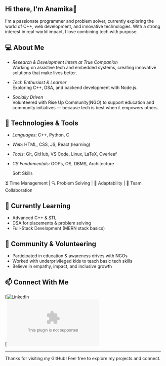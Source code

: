
## Hi there, I'm Anamika👋

I'm a passionate programmer and problem solver, currently exploring the world of C++, web development, and innovative technologies. With a strong interest in real-world impact, I love combining tech with purpose.

## 💻 About Me

- *Research & Development Intern at True Companion*  
  Working on assistive tech and embedded systems, creating innovative solutions that make lives better.

- *Tech Enthusiast & Learner*  
  Exploring C++, DSA, and backend development with Node.js.

- *Socially Driven*  
  Volunteered with Rise Up Community(NGO) to support education and community initiatives — because tech is best when it empowers others.

## 🔧 Technologies & Tools

- *Languages*: C++, Python, C
- *Web*: HTML, CSS, JS, React (learning)
- *Tools*: Git, GitHub, VS Code, Linux, LaTeX, Overleaf
- *CS Fundamentals*: OOPs, OS, DBMS, Architecture

  Soft Skills
  
⏳ Time Management | 🔍 Problem Solving | 🔄 Adaptability | 🤝 Team Collaboration


## 🌱 Currently Learning

- Advanced C++ & STL
- DSA for placements & problem solving
- Full-Stack Development (MERN stack basics)

## 🤝 Community & Volunteering

- Participated in education & awareness drives with NGOs
- Worked with underprivileged kids to teach basic tech skills
- Believe in empathy, impact, and inclusive growth

## 📫 Connect With Me

[![LinkedIn](https://www.linkedin.com/in/anamika-pandey-ana/)  
[![Email](anamika221105@gmail.com)

---

Thanks for visiting my GitHub! Feel free to explore my projects and connect.

